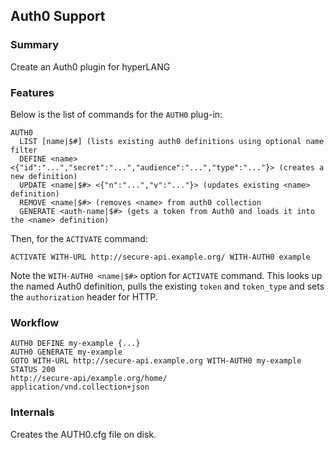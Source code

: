 ## Auth0 Support


### Summary
Create an Auth0 plugin for hyperLANG

### Features
Below is the list of commands for the `AUTH0` plug-in:

```
AUTH0
  LIST [name|$#] (lists existing auth0 definitions using optional name filter
  DEFINE <name> <{"id":"...","secret":"...","audience":"...","type":"..."}> (creates a new definition)
  UPDATE <name|$#> <{"n":"...","v":"..."}> (updates existing <name> definition)
  REMOVE <name|$#> (removes <name> from auth0 collection
  GENERATE <auth-name|$#> (gets a token from Auth0 and loads it into the <name> definition)
```  
Then, for the `ACTIVATE` command:


`ACTIVATE WITH-URL http://secure-api.example.org/ WITH-AUTH0 example`

Note the `WITH-AUTH0 <name|$#>` option for `ACTIVATE` command. This looks up the named Auth0 definition, pulls the existing `token` and `token_type` and sets the `authorization` header for HTTP.

### Workflow

```
AUTH0 DEFINE my-example {...}
AUTH0 GENERATE my-example
GOTO WITH-URL http://secure-api.example.org WITH-AUTH0 my-example
STATUS 200
http://secure-api/example.org/home/
application/vnd.collection+json
```

### Internals

Creates the AUTH0.cfg file on disk.



  
  

